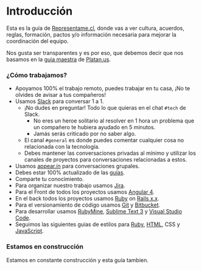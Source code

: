 # Introducción

Esta es la guía de [Representame.cl](https://www.representame.cl), donde vas a ver cultura, acuerdos, reglas, formación, pactos y/o información necesaria para mejorar la coordinación del equipo.

Nos gusta ser transparentes y es por eso, que debemos decir que nos basamos en la [guia maestra](https://github.com/platanus/la-guia) de [Platan.us](https://www.platan.us).

### ¿Cómo trabajamos?
* Apoyamos 100% el trabajo remoto, puedes trabajar en tu casa, ¡No te olvides de avisar a tus compañeros!
* Usamos [Slack](https://slack.com/intl/es) para conversar 1 a 1.
  * ¡No dudes en preguntar! Todo lo que quieras en el chat `#tech` de Slack.
    * No eres un heroe solitario al resolver en 1 hora un problema que un compañero te hubiera ayudado en 5 minutos.
    * Jamás serás criticado por no saber algo.
  * El canal `#general` es donde puedes comentar cualquier cosa no relacionada con la tecnología.
  * Debes mantener las conversaciones privadas al mínimo y utilizar los canales de proyectos para conversaciones relacionadas a estos.
* Usamos [appear.in](http://appear.in) para conversaciones grupales.
* Debes estar 100% actualizado de las [guías]().
* Comparte tu conocimiento.
* Para organizar nuestro trabajo usamos [Jira](/tools/jira.md).
* Para el Front de todos los proyectos usamos [Angular 4](/code/angular.md).
* En el back todos los proyectos usamos [Ruby](/code/ruby.md) on [Rails x.x](/code/rails.md).
* Para el versionamiento de código usamos [Git](/tools/git.md) y [Bitbucket](/tools/bitbucket.md).
* Para desarrollar usamos [RubyMine](/tools/rubymine.md), [Sublime Text 3](/tools/sublime.md) y [Visual Studio Code](/tools/vscode.md).
* Seguimos las siguientes guías de estilos para [Ruby](/code/style.md), [HTML](/code/html.md), CSS y [JavaScript](/code/style.md).

### Estamos en construcción

Estamos en constante construcción y esta guía tambien.
